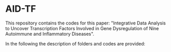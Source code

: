 # AID-TF
This repository contains the codes for this paper:
"Integrative Data Analysis to Uncover Transcription Factors Involved in Gene Dysregulation of Nine Autoimmune and Inflammatory Diseases".


In the following the description of folders and codes are provided:


